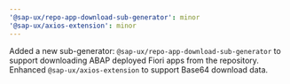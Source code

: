 ```yaml
---
'@sap-ux/repo-app-download-sub-generator': minor
'@sap-ux/axios-extension': minor
---
```


Added a new sub-generator: `@sap-ux/repo-app-download-sub-generator` to support downloading ABAP deployed Fiori apps from the repository. Enhanced `@sap-ux/axios-extension` to support Base64 download data.
